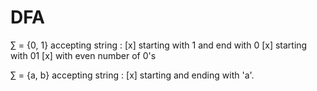 # DFA

∑ = {0, 1} accepting string :
[x] starting with 1 and end with 0
[x] starting with 01
[x] with even number of 0's

∑ = {a, b} accepting string :
[x] starting and ending with 'a'.
